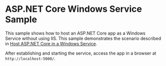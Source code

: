 # ASP.NET Core Windows Service Sample

This sample shows how to host an ASP.NET Core app as a Windows Service without using IIS. This sample demonstrates the scenario described in [Host ASP.NET Core in a Windows Service](../../../../windows-service.md).

After establishing and starting the service, access the app in a browser at `http://localhost:5000/`.